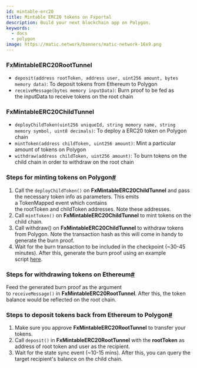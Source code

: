 ```yaml
---
id: mintable-erc20
title: Mintable ERC20 tokens on Fxportal
description: Build your next blockchain app on Polygon.
keywords:
  - docs
  - polygon
image: https://matic.network/banners/matic-network-16x9.png
---
```


### FxMintableERC20RootTunnel

- `deposit(address rootToken, address user, uint256 amount, bytes memory data)`: To deposit tokens from Ethereum to Polygon
- `receiveMessage(bytes memory inputData)`: Burn proof to be fed as the inputData to receive tokens on the root chain

### FxMintableERC20ChildTunnel

- `deployChildToken(uint256 uniqueId, string memory name, string memory symbol, uint8 decimals)`: To deploy a ERC20 token on Polygon chain
- `mintToken(address childToken, uint256 amount)`: Mint a particular amount of tokens on Polygon
- `withdraw(address childToken, uint256 amount)`: To burn tokens on the child chain in order to withdraw on the root chain

### Steps for minting tokens on Polygon[#](https://docs.matic.network/docs/develop/l1-l2-communication/fx-portal#steps-for-minting-tokens-on-polygon)

1. Call the `deployChildToken()` on **FxMintableERC20ChildTunnel** and pass the necessary token info as parameters. This emits a TokenMapped event which contains the rootToken and childToken addresses. Note these addresses.
2. Call `mintToken()` on **FxMintableERC20ChildTunnel** to mint tokens on the child chain.
3. Call withdraw() on **FxMintableERC20ChildTunnel** to withdraw tokens from Polygon. Note the transaction hash as this will come in handy to generate the burn proof.
4. Wait for the burn transaction to be included in the checkpoint (~30-45 minutes). After this, generate the burn proof using an example script [here](https://www.notion.so/62c4503d9a6a4bc57c491ee09376d71a).

### Steps for withdrawing tokens on Ethereum[#](https://docs.matic.network/docs/develop/l1-l2-communication/fx-portal#steps-for-withdrawing-tokens-on-ethereum)

Feed the generated burn proof as the argument to `receiveMessage()` in **FxMintableERC20RootTunnel**. After this, the token balance would be reflected on the root chain.

### Steps to deposit tokens back from Ethereum to Polygon[#](https://docs.matic.network/docs/develop/l1-l2-communication/fx-portal#steps-to-deposit-tokens-back-from-ethereum-to-polygon)

1. Make sure you approve **FxMintableERC20RootTunnel** to transfer your tokens.
2. Call `deposit()` in **FxMintableERC20RootTunnel** with the **rootToken** as address of root token and user as the recipient.
3. Wait for the state sync event (~10-15 mins). After this, you can query the target recipient's balance on the child chain.